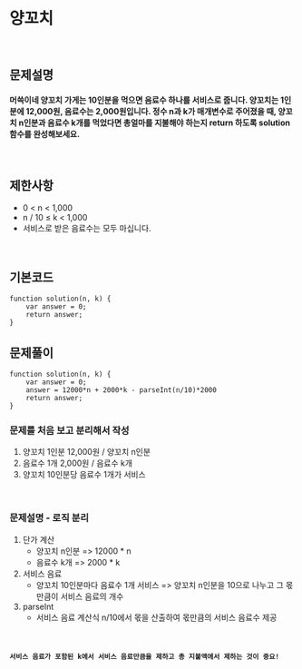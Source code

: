 # 양꼬치

<br>

## 문제설명
#### 머쓱이네 양꼬치 가게는 10인분을 먹으면 음료수 하나를 서비스로 줍니다. 양꼬치는 1인분에 12,000원, 음료수는 2,000원입니다. 정수 n과 k가 매개변수로 주어졌을 때, 양꼬치 n인분과 음료수 k개를 먹었다면 총얼마를 지불해야 하는지 return 하도록 solution 함수를 완성해보세요.

<br>

## 제한사항
* 0 < n < 1,000
* n / 10 ≤ k < 1,000
* 서비스로 받은 음료수는 모두 마십니다.

<br>

## 기본코드
```
function solution(n, k) {
    var answer = 0;
    return answer;
}
```


## 문제풀이
```
function solution(n, k) {
    var answer = 0;
    answer = 12000*n + 2000*k - parseInt(n/10)*2000
    return answer;
}
```
### 문제를 처음 보고 분리해서 작성
1. 양꼬치 1인분 12,000원 / 양꼬치 n인분
2. 음료수 1개 2,000원 / 음료수 k개
3. 양꼬치 10인분당 음료수 1개가 서비스

<br>

### 문제설명 - 로직 분리
1. 단가 계산
   - 양꼬치 n인분 => 12000 * n
   - 음료수 k개 => 2000 * k
2. 서비스 음료
   - 양꼬치 10인분마다 음료수 1개 서비스 => 양꼬치 n인분을 10으로 나누고 그 몫만큼이 서비스 음료의 개수 
3. parseInt
   - 서비스 음료 계산식 n/10에서 몫을 산출하여 몫만큼의 서비스 음료수 제공


<br>

#### `서비스 음료가 포함된 k에서 서비스 음료만큼을 제하고 총 지불액에서 제하는 것이 중요!`
